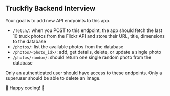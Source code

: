 ## Truckfly Backend Interview

Your goal is to add new API endpoints to this app.

- `/fetch/`: when you POST to this endpoint, the app should fetch the last 10 truck photos from the Flickr API and store their URL, title, dimensions to the database
- `/photos/`: list the available photos from the database
- `/photos/<photo_id>/`: add, get details, delete, or update a single photo
- `/photos/random/`: should return one single random photo from the database

Only an authenticated user should have access to these endpoints. Only a superuser should be able to delete an image.

:truck: Happy coding! :truck:
